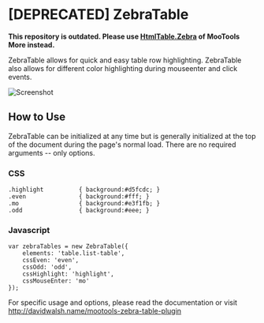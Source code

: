 [DEPRECATED] ZebraTable
=========

**This repository is outdated. Please use [HtmlTable.Zebra](http://mootools.net/docs/more/Interface/HtmlTable.Zebra) of MooTools More instead.**

ZebraTable allows for quick and easy table row highlighting. ZebraTable also allows for different color highlighting during mouseenter and click events.

![Screenshot](http://davidwalsh.name/dw-content/zebra-table-git.png)

How to Use
----------

ZebraTable can be initialized at any time but is generally initialized at the top of the document during the page's normal load.  There are no required arguments -- only options.

### CSS
	.highlight			{ background:#d5fcdc; }
	.even				{ background:#fff; }
	.mo					{ background:#e3f1fb; }
	.odd				{ background:#eee; }

### Javascript
	var zebraTables = new ZebraTable({
		elements: 'table.list-table',
		cssEven: 'even',
		cssOdd: 'odd',
		cssHighlight: 'highlight',
		cssMouseEnter: 'mo'
	});
	

For specific usage and options, please read the documentation or visit http://davidwalsh.name/mootools-zebra-table-plugin
